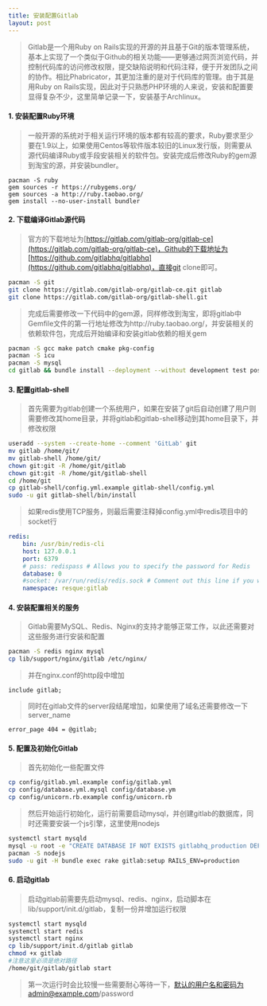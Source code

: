 ```yaml
---
title: 安装配置Gitlab
layout: post
---
```


> Gitlab是一个用Ruby on Rails实现的开源的并且基于Git的版本管理系统，基本上实现了一个类似于Github的相关功能——更够通过网页浏览代码，并控制代码库的访问修改权限，提交缺陷说明和代码注释，便于开发团队之间的协作。相比Phabricator，其更加注重的是对于代码库的管理。由于其是用Ruby on Rails实现，因此对于只熟悉PHP环境的人来说，安装和配置要显得复杂不少，这里简单记录一下，安装基于Archlinux。

#### 1. 安装配置Ruby环境

> 一般开源的系统对于相关运行环境的版本都有较高的要求，Ruby要求至少要在1.9以上，如果使用Centos等软件版本较旧的Linux发行版，则需要从源代码编译Ruby或手段安装相关的软件包。安装完成后修改Ruby的gem源到淘宝的源，并安装bundler。
>
```
pacman -S ruby
gem sources -r https://rubygems.org/
gem sources -a http://ruby.taobao.org/
gem install --no-user-install bundler
```

#### 2. 下载编译Gitlab源代码

> 官方的下载地址为[https://gitlab.com/gitlab-org/gitlab-ce](https://gitlab.com/gitlab-org/gitlab-ce)，Github的下载地址为[https://github.com/gitlabhq/gitlabhq](https://github.com/gitlabhq/gitlabhq)，直接git clone即可。
>
```bash
pacman -S git
git clone https://gitlab.com/gitlab-org/gitlab-ce.git gitlab
git clone https://gitlab.com/gitlab-org/gitlab-shell.git
```
> 完成后需要修改一下代码中的gem源，同样修改到淘宝，即将gitlab中Gemfile文件的第一行地址修改为http://ruby.taobao.org/，并安装相关的依赖软件包，完成后开始编译和安装gitlab依赖的相关gem
>
```bash
pacman -S gcc make patch cmake pkg-config
pacman -S icu
pacman -S mysql
cd gitlab && bundle install --deployment --without development test postgres aws
```

#### 3. 配置gitlab-shell

> 首先需要为gitlab创建一个系统用户，如果在安装了git后自动创建了用户则需要修改其home目录，并将gitlab和gitlab-shell移动到其home目录下，并修改权限
>
```bash
useradd --system --create-home --comment 'GitLab' git
mv gitlab /home/git/
mv gitlab-shell /home/git/
chown git:git -R /home/git/gitlab
chown git:git -R /home/git/gitlab-shell
cd /home/git
cp gitlab-shell/config.yml.example gitlab-shell/config.yml
sudo -u git gitlab-shell/bin/install
```
> 如果redis使用TCP服务，则最后需要注释掉config.yml中redis项目中的socket行
>
```yaml
redis:
	bin: /usr/bin/redis-cli
	host: 127.0.0.1
	port: 6379
	# pass: redispass # Allows you to specify the password for Redis
	database: 0
	#socket: /var/run/redis/redis.sock # Comment out this line if you want to use TCP
	namespace: resque:gitlab
```

#### 4. 安装配置相关的服务

> Gitlab需要MySQL、Redis、Nginx的支持才能够正常工作，以此还需要对这些服务进行安装和配置
>
```bash
pacman -S redis nginx mysql
cp lib/support/nginx/gitlab /etc/nginx/
```
> 并在nginx.conf的http段中增加
>
```nginx
include gitlab;
```
> 同时在gitlab文件的server段结尾增加，如果使用了域名还需要修改一下server\_name
>
```nginx
error_page 404 = @gitlab;
```

#### 5. 配置及初始化Gitlab

> 首先初始化一些配置文件
>
```bash
cp config/gitlab.yml.example config/gitlab.yml
cp config/database.yml.mysql config/database.ym
cp config/unicorn.rb.example config/unicorn.rb
```
> 然后开始运行初始化，运行前需要启动mysql，并创建gitlab的数据库，同时还需要安装一个js引擎，这里使用nodejs
>
```bash
systemctl start mysqld
mysql -u root -e "CREATE DATABASE IF NOT EXISTS gitlabhq_production DEFAULT CHARACTER SET 'utf8' COLLATE 'utf8_unicode_ci'"
pacman -S nodejs
sudo -u git -H bundle exec rake gitlab:setup RAILS_ENV=production
```

#### 6. 启动gitlab

> 启动gitlab前需要先启动mysql、redis、nginx，启动脚本在lib/support/init.d/gitlab，复制一份并增加运行权限
>
```bash
systemctl start mysqld
systemctl start redis
systemctl start nginx
cp lib/support/init.d/gitlab gitlab
chmod +x gitlab
#注意这里必须是绝对路径
/home/git/gitlab/gitlab start
```
> 第一次运行时会比较慢一些需要耐心等待一下，默认的用户名和密码为admin@example.com/password
